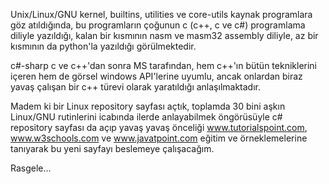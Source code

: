 Unix/Linux/GNU kernel, builtins, utilities ve core-utils kaynak programlara göz atıldığında, bu programların çoğunun c (c++, c ve c#) programlama diliyle yazıldığı, kalan bir kısmının nasm ve masm32 assembly diliyle, az bir kısmının da python'la yazıldığı görülmektedir.

c#-sharp c ve c++'dan sonra MS tarafından, hem c++'ın bütün tekniklerini içeren hem de görsel windows API'lerine uyumlu, ancak onlardan biraz yavaş çalışan bir c++ türevi olarak yaratıldığı anlaşılmaktadır.

Madem ki bir Linux repository sayfası açtık, toplamda 30 bini aşkın Linux/GNU rutinlerini icabında ilerde anlayabilmek öngörüsüyle c# repository sayfası da açıp yavaş yavaş önceliği www.tutorialspoint.com, www.w3schools.com ve www.javatpoint.com  eğitim ve örneklemelerine tanıyarak bu yeni sayfayı beslemeye çalışacağım.

Rasgele...
